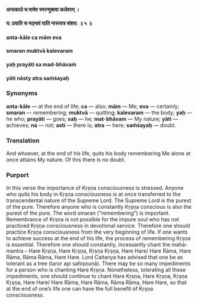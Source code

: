 #### अन्तकाले च मामेव स्मरन्मुक्त्वा कलेवरम् ।
#### य: प्रयाति स मद्भावं याति नास्त्यत्र संशय: ॥ ५ ॥

#### anta-kāle ca mām eva
#### smaran muktvā kalevaram
#### yaḥ prayāti sa mad-bhāvaṁ
#### yāti nāsty atra saṁśayaḥ

### Synonyms

**anta**-**kāle** — at the end of life; **ca** — also; **mām** — Me; **eva** — certainly; **smaran** — remembering; **muktvā** — quitting; **kalevaram** — the body; **yaḥ** — he who; **prayāti** — goes; **saḥ** — he; **mat**-**bhāvam** — My nature; **yāti** — achieves; **na** — not; **asti** — there is; **atra** — here; **saṁśayaḥ** — doubt.

### Translation

And whoever, at the end of his life, quits his body remembering Me alone at once attains My nature. Of this there is no doubt.

### Purport

In this verse the importance of Kṛṣṇa consciousness is stressed. Anyone who quits his body in Kṛṣṇa consciousness is at once transferred to the transcendental nature of the Supreme Lord. The Supreme Lord is the purest of the pure. Therefore anyone who is constantly Kṛṣṇa conscious is also the purest of the pure. The word smaran (“remembering”) is important. Remembrance of Kṛṣṇa is not possible for the impure soul who has not practiced Kṛṣṇa consciousness in devotional service. Therefore one should practice Kṛṣṇa consciousness from the very beginning of life. If one wants to achieve success at the end of his life, the process of remembering Kṛṣṇa is essential. Therefore one should constantly, incessantly chant the mahā-mantra – Hare Kṛṣṇa, Hare Kṛṣṇa, Kṛṣṇa Kṛṣṇa, Hare Hare/ Hare Rāma, Hare Rāma, Rāma Rāma, Hare Hare. Lord Caitanya has advised that one be as tolerant as a tree (taror api sahiṣṇunā). There may be so many impediments for a person who is chanting Hare Kṛṣṇa. Nonetheless, tolerating all these impediments, one should continue to chant Hare Kṛṣṇa, Hare Kṛṣṇa, Kṛṣṇa Kṛṣṇa, Hare Hare/ Hare Rāma, Hare Rāma, Rāma Rāma, Hare Hare, so that at the end of one’s life one can have the full benefit of Kṛṣṇa consciousness.